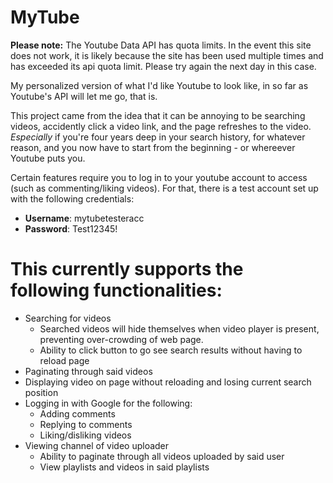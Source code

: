 # MyTube

**Please note:** The Youtube Data API has quota limits. In the event this site does not work, it is likely because the site has been used multiple times and has exceeded its api quota limit. Please try again the next day in this case.

My personalized version of what I'd like Youtube to look like, in so far as Youtube's API will let me go, that is.

This project came from the idea that it can be annoying to be searching videos, accidently click a video link, and the page refreshes to the video. _Especially_ if you're four years deep in your search history, for whatever reason, and you now have to start from the beginning - or whereever Youtube puts you.

Certain features require you to log in to your youtube account to access (such as commenting/liking videos). For that, there is a test account set up with the following credentials:

- **Username**: mytubetesteracc
- **Password**: Test12345!

# This currently supports the following functionalities:

- Searching for videos
  - Searched videos will hide themselves when video player is present, preventing over-crowding of web page.
  - Ability to click button to go see search results without having to reload page
- Paginating through said videos
- Displaying video on page without reloading and losing current search position
- Logging in with Google for the following:
  - Adding comments
  - Replying to comments
  - Liking/disliking videos
- Viewing channel of video uploader
  - Ability to paginate through all videos uploaded by said user
  - View playlists and videos in said playlists
